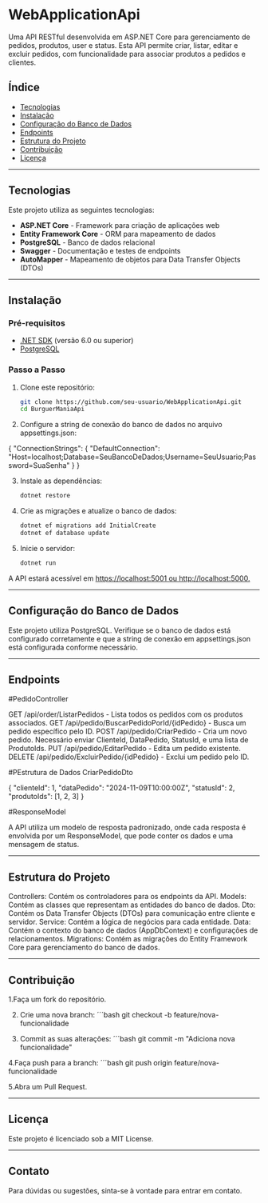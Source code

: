 # WebApplicationApi

Uma API RESTful desenvolvida em ASP.NET Core para gerenciamento de pedidos, produtos, user e status. Esta API permite criar, listar, editar e excluir pedidos, com funcionalidade para associar produtos a pedidos e clientes.



## Índice
- [Tecnologias](#tecnologias)
- [Instalação](#instalação)
- [Configuração do Banco de Dados](#configuração-do-banco-de-dados)
- [Endpoints](#endpoints)
- [Estrutura do Projeto](#estrutura-do-projeto)
- [Contribuição](#contribuição)
- [Licença](#licença)

---

## Tecnologias

Este projeto utiliza as seguintes tecnologias:

- **ASP.NET Core** - Framework para criação de aplicações web
- **Entity Framework Core** - ORM para mapeamento de dados
- **PostgreSQL** - Banco de dados relacional
- **Swagger** - Documentação e testes de endpoints
- **AutoMapper** - Mapeamento de objetos para Data Transfer Objects (DTOs)

---

## Instalação

### Pré-requisitos
- [.NET SDK](https://dotnet.microsoft.com/download) (versão 6.0 ou superior)
- [PostgreSQL](https://www.postgresql.org/download/)

### Passo a Passo

1. Clone este repositório:
   ```bash
   git clone https://github.com/seu-usuario/WebApplicationApi.git
   cd BurguerManiaApi

2. Configure a string de conexão do banco de dados no arquivo appsettings.json:
   
 {
  "ConnectionStrings": {
    "DefaultConnection": "Host=localhost;Database=SeuBancoDeDados;Username=SeuUsuario;Password=SuaSenha"
  }
} 

3. Instale as dependências:
    ```bash
    dotnet restore

4. Crie as migrações e atualize o banco de dados:
    ```bash
    dotnet ef migrations add InitialCreate
    dotnet ef database update

5. Inicie o servidor:
      ```bash
      dotnet run

A API estará acessível em [https://localhost:5001 ou http://localhost:5000.](https://localhost:7078/swagger/index.html)

---

## Configuração do Banco de Dados

Este projeto utiliza PostgreSQL. Verifique se o banco de dados está configurado corretamente e que a string de conexão em appsettings.json está configurada conforme necessário.

---

## Endpoints
#PedidoController

GET /api/order/ListarPedidos - Lista todos os pedidos com os produtos associados.
GET /api/pedido/BuscarPedidoPorId/{idPedido} - Busca um pedido específico pelo ID.
POST /api/pedido/CriarPedido - Cria um novo pedido. Necessário enviar ClienteId, DataPedido, StatusId, e uma lista de ProdutoIds.
PUT /api/pedido/EditarPedido - Edita um pedido existente.
DELETE /api/pedido/ExcluirPedido/{idPedido} - Exclui um pedido pelo ID.

#PEstrutura de Dados
CriarPedidoDto

{
  "clienteId": 1,
  "dataPedido": "2024-11-09T10:00:00Z",
  "statusId": 2,
  "produtoIds": [1, 2, 3]
}

#ResponseModel

A API utiliza um modelo de resposta padronizado, onde cada resposta é envolvida por um ResponseModel, que pode conter os dados e uma mensagem de status.

---

## Estrutura do Projeto

Controllers: Contém os controladores para os endpoints da API.
Models: Contém as classes que representam as entidades do banco de dados.
Dto: Contém os Data Transfer Objects (DTOs) para comunicação entre cliente e servidor.
Service: Contém a lógica de negócios para cada entidade.
Data: Contém o contexto do banco de dados (AppDbContext) e configurações de relacionamentos.
Migrations: Contém as migrações do Entity Framework Core para gerenciamento do banco de dados.

---

## Contribuição

1.Faça um fork do repositório.

2. Crie uma nova branch:
   ´´´bash
      git checkout -b feature/nova-funcionalidade
   
3. Commit as suas alterações:
   ´´´bash
      git commit -m "Adiciona nova funcionalidade"
   
4.Faça push para a branch:
   ´´´bash
      git push origin feature/nova-funcionalidade
      
5.Abra um Pull Request.

---

## Licença

Este projeto é licenciado sob a MIT License.

---

## Contato

Para dúvidas ou sugestões, sinta-se à vontade para entrar em contato.


